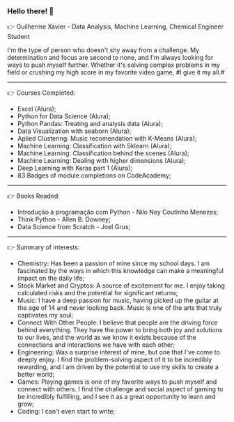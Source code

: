 ### Hello there! 🖖

👉 Guilherme Xavier - Data Analysis, Machine Learning, Chemical Engineer Student

I'm the type of person who doesn't shy away from a challenge.
My determination and focus are second to none, and I'm always looking for ways to push myself further. 
Whether it's solving complex problems in my field or crushing my high score in my favorite video game, 
  #I give it my all.#

-------------------------------------------------------------------------------------------------------------------------------------------------
👉 Courses Completed:
- Excel (Alura);
- Python for Data Science (Alura);
- Python Pandas: Treating and analysis data (Alura);
- Data Visualization with seaborn (Alura);
- Aplied Clustering: Music recomendation with K-Means (Alura);
- Machine Learning: Classification with Sklearn (Alura);
- Machine Learning: Classification behind the scenes (Alura);
- Machine Learning: Dealing with higher dimensions (Alura);
- Deep Learning with Keras part 1 (Alura);
- 83 Badges of module completions on CodeAcademy;

-------------------------------------------------------------------------------------------------------------------------------------------------
👉 Books Readed:
- Introdução à programação com Python - Nilo Ney Coutinho Menezes;
- Think Python - Allen B. Downey;
- Data Science from Scratch - Joel Grus;

-------------------------------------------------------------------------------------------------------------------------------------------------
👉 Summary of interests:
- Chemistry: Has been a passion of mine since my school days. I am fascinated by the ways in which this knowledge can make a meaningful impact on the daily life;
- Stock Market and Cryptos: A source of excitement for me. I enjoy taking calculated risks and the potential for significant returns;
- Music: I have a deep passion for music, having picked up the guitar at the age of 14 and never looking back. Music is one of the arts that truly captivates my soul;
- Connect With Other People: I believe that people are the driving force behind everything. They have the power to bring both joy and solutions to our lives, and the world as we know it exists because of the connections and interactions we have with each other;
- Engineering: Was a surprise interest of mine, but one that I've come to deeply enjoy. I find the problem-solving aspect of it to be incredibly rewarding, and I am driven by the potential to use my skills to create a better world;
- Games: Playing games is one of my favorite ways to push myself and connect with others. I find the challenge and social aspect of gaming to be incredibly fulfilling, and I see it as a great opportunity to learn and grow;
- Coding: I can't even start to write; 
